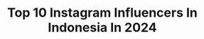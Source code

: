 ---
title: Top 10 Instagram Influencers In Indonesia In 2024
description: >-
  Find top Instagram influencers in Indonesia in 2024. Most popular hashtags: #reels #outfitinspiration #love #reelsinstagram.
platform: Instagram
hits: 19071
text_top: Discover the best Instagram profiles on inBeat.
text_bottom: Our search engine aggregates 19071 Instagram influencers like this in Indonesia for you to work with.
profiles:
  - username: "asq04_"
    fullname: >-
      𝘼𝙨𝙞𝙦𝙞𝙞𝙣 𝙈𝙞𝙛𝙩𝙖𝙝 𝙈𝙪𝙝𝙖𝙢𝙢𝙖𝙙   아시 친
    bio: >-
      Bandung ✨ Host Streamer || MC Event Business inquiries?! Click👇🏼
    location: "Indonesia"
    followers: 17835
    engagement: 477
    commentsToLikes: 0.042692
    id: ck5hnvjkoogsq0i11y2l34uj9
    verified: false
    hashtags: "#explorewithasiqiin, #asiqiinfood, #asiqiinvideo, #explorebanyuwangi"
  - username: "kaylamarieto"
    fullname: >-
      Kayla-Marie Tracy✨
    bio: >-
      🙏🏽 Believer 👰🏽‍♀️ Wife & Girl Mom 📺 Anchor/Reporter @cp24breakingnews 📍 Toronto / #HamOnt 🎓 Grambling Alumni #AKA 🏐 Former VB Pro
    location: "Indonesia"
    followers: 28828
    engagement: 676
    commentsToLikes: 0.033013
    id: ck55pqmbhb5oo0i11kqvl1z6g
    verified: false
    hashtags: "#reporterlife, #babygirl, #tokyo2020, #olympics"
  - username: "rohittt_09_"
    fullname: >-
      𝐑𝐨𝐡𝐢𝐭 𝐙𝐢𝐧𝐣𝐮𝐫𝐤𝐞 🇮🇳
    bio: >-
      Built • @ziro9.official Fashion • Lifestyle • Video Creator #reactionboi YouTube : Rohit Zinjurke (38 Lakh Subscribers) @Stake Code - Reactionboi09
    location: "Indonesia"
    followers: 28401168
    engagement: 509
    commentsToLikes: 0.006321
    id: ck8tc6k3dygnd0j783tc47cg7
    verified: false
    hashtags: "#inabudhabi, #stake, #momslilboi, #reactionboi"
  - username: "jessicah_o"
    fullname: >-
      JESSI
    bio: >-
      Business Inquiries: jessiho.business@gmail.com
    location: "Indonesia"
    followers: 14473549
    engagement: 589
    commentsToLikes: 0.005083
    id: ck0ttca6n23hy0i19f6xh32gb
    verified: true
    hashtags: "#jessi, #gumchallenge, #gum, #key"
  - username: "cyril_kongo"
    fullname: >-
      Cyril Kongo
    bio: >-
      OFFICIAL SHOP : @cyrilkongo.collection Contact : info@cyrilkongocollection.com NFT: @kongolabs
    location: "Indonesia"
    followers: 106430
    engagement: 499
    commentsToLikes: 0.016247
    id: ck55ni62w69mq0i11undwzbxl
    verified: false
    hashtags: "#studio, #life, #art, #pandolforenou"
  - username: "melvinzhang_"
    fullname: >-
      Melvin Zhang
    bio: >-
      𝗜𝗙𝗕𝗕 𝗠𝗲𝗻’𝘀 𝗣𝗵𝘆𝘀𝗶𝗾𝘂𝗲 | 27 🌐 1 ON 1 @mzcoaching_ 🧬 Team @rivalnutritionindonesia
    location: "Indonesia"
    followers: 21328
    engagement: 415
    commentsToLikes: 0.022899
    id: ck6uf2sxnujcu0j7105jmissm
    verified: false
    hashtags: "#indofitness, #modelindonesia, #workout, #dietsehat"
  - username: "riccorick"
    fullname: >-
      Ricco Kurniawan
    bio: >-
      #photo | #menswear | #travel Business Inquiries : riccokurniawan@yahoo.com Dreamer. Believer. Whatever!
    location: "Indonesia"
    followers: 168094
    engagement: 686
    commentsToLikes: 0.019351
    id: ck5hlvhjskxt90i11bnnrklom
    verified: false
    hashtags: "#grwm, #lessiswore, #outfit, #pauseshots"
  - username: "sabrinaanggraini"
    fullname: >-
      Sabrina Woro Anggraini
    bio: >-
      MIT '23 @mit • Founder @natuno.lab 40 countries 🌎 @satori.wear @kultara.id TikTok: sabrinaanggraini26 CP: +62 877-2888-3134 Link Product ⬇️
    location: "Indonesia"
    followers: 452924
    engagement: 1757
    commentsToLikes: 0.003736
    id: ckap1fx1sufez0i78byrtroh1
    verified: true
    hashtags: "#semarang, #newborn, #masyaallahtabarakallah, #3monthsold"
  - username: "jasmindangodra"
    fullname: >-
      Jasmindangodra ❤️
    bio: >-
      Choreographer Zin,foodie ,♊️ Add mngd By: @myqyuki Mail ID : jasminedangodra@qyuki.com YouTuber
    location: "Indonesia"
    followers: 85041
    engagement: 1420
    commentsToLikes: 0.030132
    id: ck9wgqxliulit0j784i12jyg5
    verified: false
    hashtags: "#reelkarofeelkaro, #makeup, #music, #beautiful"
  - username: "rizmazara"
    fullname: >-
      Rizma Dzikri Azahra
    bio: >-
      • Travel with Style • Dm or email for bussines 📩 zararizma@gmail.com 📍Bandung, Indonesia
    location: "Indonesia"
    followers: 60032
    engagement: 3900
    commentsToLikes: 0.056578
    id: ck5hpfrn8raam0i112sjcqeit
    verified: false
    hashtags: "#hijabstyle, #exploremalang, #hijabinspiration, #cafebandung"
cities:
  - name: Jakarta
    link: /instagram/indonesia/jakarta
  - name: Bali
    link: /instagram/indonesia/bali
---